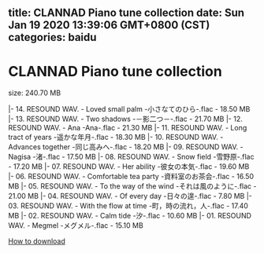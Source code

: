 
title: CLANNAD Piano tune collection
date: Sun Jan 19 2020 13:39:06 GMT+0800 (CST)    
categories: baidu
---

# CLANNAD Piano tune collection
size: 240.70 MB
 
 
|- 14. RESOUND WAV. - Loved small palm -小さなてのひら-.flac - 18.50 MB
|- 13. RESOUND WAV. - Two shadows -－影二つ－-.flac - 21.70 MB
|- 12. RESOUND WAV. - Ana -Ana-.flac - 21.30 MB
|- 11. RESOUND WAV. - Long tract of years -遥かな年月-.flac - 18.30 MB
|- 10. RESOUND WAV. - Advances together -同じ高みへ-.flac - 18.20 MB
|- 09. RESOUND WAV. - Nagisa -渚-.flac - 17.50 MB
|- 08. RESOUND WAV. - Snow field -雪野原-.flac - 17.20 MB
|- 07. RESOUND WAV. - Her ability -彼女の本気-.flac - 19.60 MB
|- 06. RESOUND WAV. - Comfortable tea party -資料室のお茶会-.flac - 16.50 MB
|- 05. RESOUND WAV. - To the way of the wind -それは風のように-.flac - 21.00 MB
|- 04. RESOUND WAV. - Of every day -日々の遑-.flac - 7.80 MB
|- 03. RESOUND WAV. - With the flow at time -町，時の流れ，人-.flac - 17.40 MB
|- 02. RESOUND WAV. - Calm tide -汐-.flac - 10.60 MB
|- 01. RESOUND WAV. - Megmel -メグメル-.flac - 15.10 MB

[How to download](https://bpcam.bemobtrk.com/go/2ceec3aa-1ca2-46d6-b9ff-aaa5c184517c?jno=318)